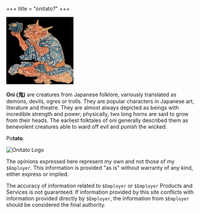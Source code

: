 +++
title = "onitato?"
+++

![Oni](/images/oni.jpg)

**Oni (鬼)** are creatures from Japanese folklore, variously translated as demons, devils, ogres or trolls. They are popular characters in Japanese art, literature and theatre. They are almost always depicted as beings with incredible strength and power; physically, two long horns are said to grow from their heads. The earliest folktales of oni generally described them as benevolent creatures able to ward off evil and punish the wicked.

Po**tato**.

![Onitato Logo](/images/onitato_logo.png)

The opinions expressed here represent my own and not those of my `$Employer`. This information is provided "as is" without warranty of any kind, either express or implied.

The accuracy of information related to `$Employer` or `$Employer` Products and Services is not guaranteed. If information provided by this site conflicts with information provided directly by `$Employer`, the information from `$Employer` should be considered the final authority.
